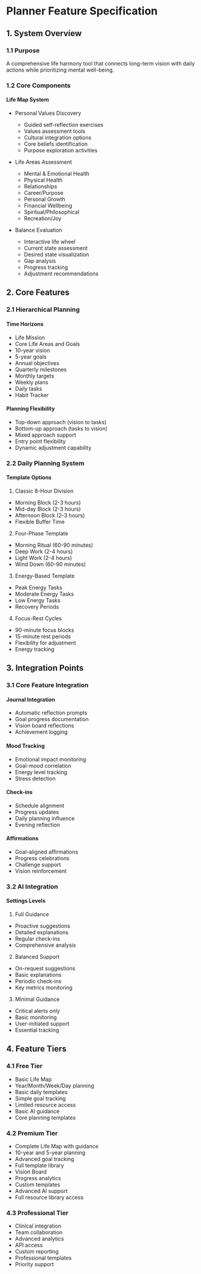# Planner Feature Specification

## 1. System Overview

### 1.1 Purpose
A comprehensive life harmony tool that connects long-term vision with daily actions while prioritizing mental well-being.

### 1.2 Core Components

#### Life Map System
- Personal Values Discovery
  - Guided self-reflection exercises 
  - Values assessment tools
  - Cultural integration options
  - Core beliefs identification
  - Purpose exploration activities

- Life Areas Assessment
  - Mental & Emotional Health
  - Physical Health
  - Relationships
  - Career/Purpose
  - Personal Growth
  - Financial Wellbeing
  - Spiritual/Philosophical
  - Recreation/Joy

- Balance Evaluation
  - Interactive life wheel
  - Current state assessment
  - Desired state visualization
  - Gap analysis
  - Progress tracking
  - Adjustment recommendations



## 2. Core Features

### 2.1 Hierarchical Planning

#### Time Horizons
- Life Mission
- Core Life Areas and Goals
- 10-year vision
- 5-year goals
- Annual objectives
- Quarterly milestones
- Monthly targets
- Weekly plans
- Daily tasks
- Habit Tracker

#### Planning Flexibility
- Top-down approach (vision to tasks)
- Bottom-up approach (tasks to vision)
- Mixed approach support
- Entry point flexibility
- Dynamic adjustment capability

### 2.2 Daily Planning System

#### Template Options

1. Classic 8-Hour Division
- Morning Block (2-3 hours)
- Mid-day Block (2-3 hours)
- Afternoon Block (2-3 hours)
- Flexible Buffer Time

2. Four-Phase Template
- Morning Ritual (60-90 minutes)
- Deep Work (2-4 hours)
- Light Work (2-4 hours)
- Wind Down (60-90 minutes)

3. Energy-Based Template
- Peak Energy Tasks
- Moderate Energy Tasks
- Low Energy Tasks
- Recovery Periods

4. Focus-Rest Cycles
- 90-minute focus blocks
- 15-minute rest periods
- Flexibility for adjustment
- Energy tracking


## 3. Integration Points

### 3.1 Core Feature Integration

#### Journal Integration
- Automatic reflection prompts
- Goal progress documentation
- Vision board reflections
- Achievement logging

#### Mood Tracking
- Emotional impact monitoring
- Goal-mood correlation
- Energy level tracking
- Stress detection

#### Check-ins
- Schedule alignment
- Progress updates
- Daily planning influence
- Evening reflection

#### Affirmations
- Goal-aligned affirmations
- Progress celebrations
- Challenge support
- Vision reinforcement

### 3.2 AI Integration

#### Settings Levels
1. Full Guidance
- Proactive suggestions
- Detailed explanations
- Regular check-ins
- Comprehensive analysis

2. Balanced Support
- On-request suggestions
- Basic explanations
- Periodic check-ins
- Key metrics monitoring

3. Minimal Guidance
- Critical alerts only
- Basic monitoring
- User-initiated support
- Essential tracking

## 4. Feature Tiers

### 4.1 Free Tier
- Basic Life Map
- Year/Month/Week/Day planning
- Basic daily templates
- Simple goal tracking
- Limited resource access
- Basic AI guidance
- Core planning templates

### 4.2 Premium Tier
- Complete Life Map with guidance
- 10-year and 5-year planning
- Advanced goal tracking
- Full template library
- Vision Board
- Progress analytics
- Custom templates
- Advanced AI support
- Full resource library access

### 4.3 Professional Tier
- Clinical integration
- Team collaboration
- Advanced analytics
- API access
- Custom reporting
- Professional templates
- Priority support